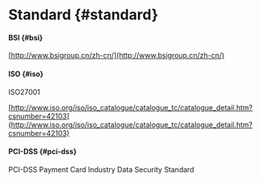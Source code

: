 # Standard {#standard}

#### BSI {#bsi}

[http://www.bsigroup.cn/zh-cn/](http://www.bsigroup.cn/zh-cn/)

#### ISO {#iso}

ISO27001

[http://www.iso.org/iso/iso_catalogue/catalogue_tc/catalogue_detail.htm?csnumber=42103](http://www.iso.org/iso/iso_catalogue/catalogue_tc/catalogue_detail.htm?csnumber=42103)

#### PCI-DSS {#pci-dss}

PCI-DSS Payment Card Industry Data Security Standard
